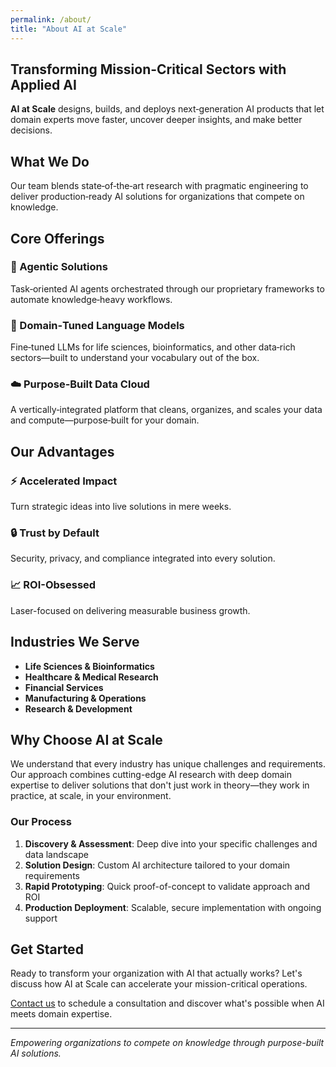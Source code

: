 ```yaml
---
permalink: /about/
title: "About AI at Scale"
---
```


## Transforming Mission-Critical Sectors with Applied AI

**AI at Scale** designs, builds, and deploys next‑generation AI products that let domain experts move faster, uncover deeper insights, and make better decisions.

## What We Do

Our team blends state‑of‑the‑art research with pragmatic engineering to deliver production‑ready AI solutions for organizations that compete on knowledge.

## Core Offerings

### 🤖 Agentic Solutions

Task‑oriented AI agents orchestrated through our proprietary frameworks to automate knowledge‑heavy workflows.

### 🧠 Domain‑Tuned Language Models

Fine‑tuned LLMs for life sciences, bioinformatics, and other data‑rich sectors—built to understand your vocabulary out of the box.

### ☁️ Purpose‑Built Data Cloud

A vertically‑integrated platform that cleans, organizes, and scales your data and compute—purpose‑built for your domain.

## Our Advantages

### ⚡ Accelerated Impact

Turn strategic ideas into live solutions in mere weeks.

### 🔒 Trust by Default

Security, privacy, and compliance integrated into every solution.

### 📈 ROI-Obsessed

Laser-focused on delivering measurable business growth.

## Industries We Serve

- **Life Sciences & Bioinformatics**
- **Healthcare & Medical Research**
- **Financial Services**
- **Manufacturing & Operations**
- **Research & Development**

## Why Choose AI at Scale

We understand that every industry has unique challenges and requirements. Our approach combines cutting-edge AI research with deep domain expertise to deliver solutions that don't just work in theory—they work in practice, at scale, in your environment.

### Our Process

1. **Discovery & Assessment**: Deep dive into your specific challenges and data landscape
2. **Solution Design**: Custom AI architecture tailored to your domain requirements
3. **Rapid Prototyping**: Quick proof-of-concept to validate approach and ROI
4. **Production Deployment**: Scalable, secure implementation with ongoing support

## Get Started

Ready to transform your organization with AI that actually works? Let's discuss how AI at Scale can accelerate your mission-critical operations.

[Contact us](/contact/) to schedule a consultation and discover what's possible when AI meets domain expertise.

---

*Empowering organizations to compete on knowledge through purpose-built AI solutions.*
